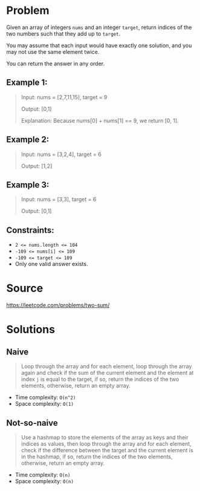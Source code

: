 # Problem

Given an array of integers `nums` and an integer `target`, return indices of the two numbers such that they add up to `target`.

You may assume that each input would have exactly one solution, and you may not use the same element twice.

You can return the answer in any order.
## Example 1:

> Input: nums = [2,7,11,15], target = 9
>
> Output: [0,1]
>
> Explanation: Because nums[0] + nums[1] == 9, we return [0, 1].

## Example 2:

> Input: nums = [3,2,4], target = 6
>
> Output: [1,2]

## Example 3:

> Input: nums = [3,3], target = 6
>
> Output: [0,1]

## Constraints:

- `2 <= nums.length <= 104`
- `-109 <= nums[i] <= 109`
- `-109 <= target <= 109`
- Only one valid answer exists.

# Source

https://leetcode.com/problems/two-sum/

# Solutions

## Naive

> Loop through the array and for each element, loop through the array again and check if the sum of the current element and the element at index `j` is equal to the target, if so, return the indices of the two elements, otherwise, return an empty array.

- Time complexity: `O(n^2)`
- Space complexity: `O(1)`

## Not-so-naive

> Use a hashmap to store the elements of the array as keys and their indices as values, then loop through the array and for each element, check if the difference between the target and the current element is in the hashmap, if so, return the indices of the two elements, otherwise, return an empty array.

- Time complexity: `O(n)`
- Space complexity: `O(n)`
